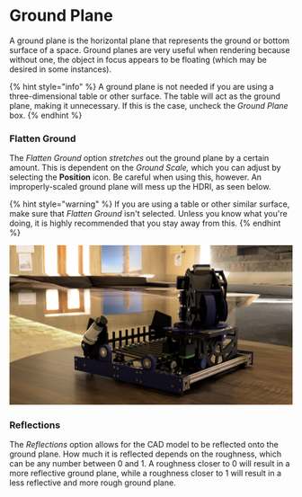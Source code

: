 # Ground Plane

A ground plane is the horizontal plane that represents the ground or bottom surface of a space. Ground planes are very useful when rendering because without one, the object in focus appears to be floating \(which may be desired in some instances\). 

{% hint style="info" %}
A ground plane is not needed if you are using a three-dimensional table or other surface. The table will act as the ground plane, making it unnecessary. If this is the case, uncheck the _Ground Plane_ box. 
{% endhint %}

### Flatten Ground

The _Flatten Ground_ option _stretches_ out the ground plane by a certain amount. This is dependent on the _Ground Scale,_ which you can adjust by selecting the **Position** icon. Be careful when using this, however. An improperly-scaled ground plane will mess up the HDRI, as seen below.

{% hint style="warning" %}
If you are using a table or other similar surface, make sure that _Flatten Ground_ isn't selected. Unless you know what you're doing, it is highly recommended that you stay away from this. 
{% endhint %}

![FTC 11115 automatic ball turret](../.gitbook/assets/steven2.png)

### Reflections

The _Reflections_ option allows for the CAD model to be reflected onto the ground plane. How much it is reflected depends on the roughness, which can be any number between 0 and 1. A roughness closer to 0 will result in a more reflective ground plane, while a roughness closer to 1 will result in a less reflective and more rough ground plane.

